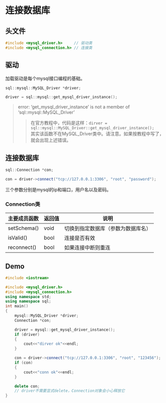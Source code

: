 连接数据库
===========
## 头文件
```cpp
#include <mysql_driver.h>     // 驱动类
#include <mysql_connection.h> // 连接类
```
## 驱动
加载驱动是每个mysql接口编程的基础。
```cpp
sql::mysql::MySQL_Driver *driver;

driver = sql::mysql::get_mysql_driver_instance();
```
> error: ‘get_mysql_driver_instance’ is not a member of ‘sql::mysql::MySQL_Driver’  
>>在官方教程中，代码是这样：`dirver = sql::mysql::MySQL_Driver::get_mysql_driver_instance();`  
其实该函数不在MySQL_Driver类中。请注意。如果按教程中写了，就会出现上述错误。

## 连接数据库
```cpp
sql::Connection *con;

con = driver->connect("tcp://127.0.0.1:3306", "root", "password");
```
三个参数分别是mysql的ip和端口，用户名以及密码。
### Connection类

|主要成员函数|返回值|说明
|---|----|---
|setSchema()|void|切换到指定数据库（参数为数据库名）
|isValid()|bool|连接是否有效
|reconnect()|bool|如果连接中断则重连

## Demo
```cpp
#include <iostream>

#include <mysql_driver.h>
#include <mysql_connection.h>
using namespace std;
using namespace sql;
int main()
{
    mysql::MySQL_Driver *driver;
    Connection *con;

    driver = mysql::get_mysql_driver_instance();
    if (driver)
    {
        cout<<"dirver ok"<<endl;
    }

    con = driver->connect("tcp://127.0.0.1:3306", "root", "123456");
    if (con)
    {
        cout<<"conn ok"<<endl;
    }

    delete con;
	// driver不需要显式delete，Connection对象会小心释放它
}
```
